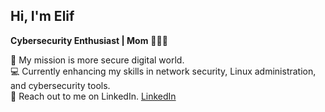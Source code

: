 ##  Hi, I'm Elif

**Cybersecurity Enthusiast | Mom** 👶🏻💜

🎯 My mission is more secure digital world.      
💻 Currently enhancing my skills in network security, Linux administration, and cybersecurity tools.    
🤝 Reach out to me on LinkedIn. [LinkedIn](www.linkedin.com/in/elifsokel)
